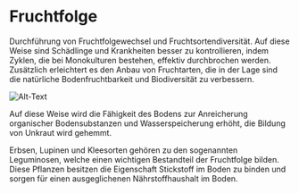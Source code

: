 # Fruchtfolge
Durchführung von Fruchtfolgewechsel und Fruchtsortendiversität. Auf diese Weise sind Schädlinge und Krankheiten besser zu kontrollieren, indem Zyklen, die bei Monokulturen bestehen, effektiv durchbrochen werden. Zusätzlich erleichtert es den Anbau von Fruchtarten, die in der Lage sind die natürliche Bodenfruchtbarkeit und Biodiversität zu verbessern. 

![Alt-Text](./image/fruchtfolge.svg)

Auf diese Weise wird die Fähigkeit des Bodens zur Anreicherung organischer Bodensubstanzen und Wasserspeicherung erhöht, die Bildung von Unkraut wird gehemmt.

Erbsen, Lupinen und Kleesorten gehören zu den sogenannten Leguminosen, welche einen wichtigen Bestandteil der Fruchtfolge bilden. Diese Pflanzen besitzen die Eigenschaft Stickstoff im Boden zu binden und sorgen für einen ausgeglichenen Nährstoffhaushalt im Boden.
